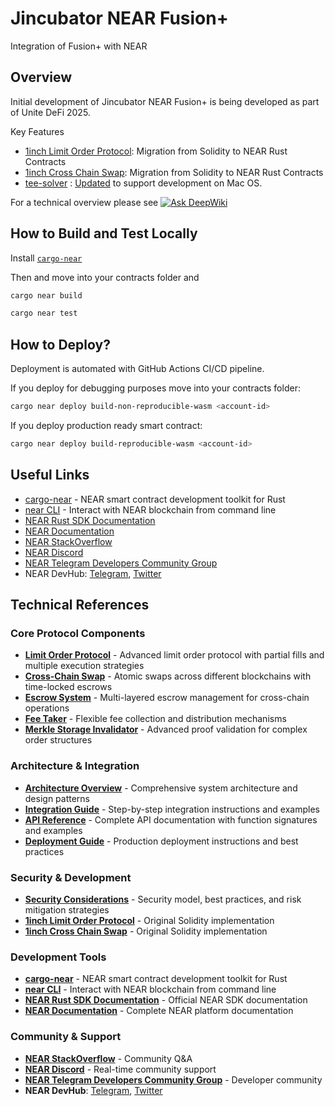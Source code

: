# Jincubator NEAR Fusion+

Integration of Fusion+ with NEAR

## Overview

Initial development of Jincubator NEAR Fusion+ is being developed as part of Unite DeFi 2025.

Key Features

- [1inch Limit Order Protocol](https://github.com/1inch/limit-order-protocol): Migration from Solidity to NEAR Rust Contracts
- [1inch Cross Chain Swap](https://github.com/1inch/cross-chain-swap): Migration from Solidity to NEAR Rust Contracts
- [tee-solver](https://github.com/jincubator-united-defi-2025/tee-solver) : [Updated](https://github.com/jincubator-united-defi-2025/tee-solver/commit/7ea1147d9a3d2eb04e8fdde6162edc8196bc4c0b) to support development on Mac OS.

For a technical overview please see [![Ask DeepWiki](https://deepwiki.com/badge.svg)](https://deepwiki.com/jincubator-united-defi-2025/near-fusion-plus)

## How to Build and Test Locally

Install [`cargo-near`](https://github.com/near/cargo-near)

Then and move into your contracts folder and

```bash
cargo near build
```

```bash
cargo near test
```

## How to Deploy?

Deployment is automated with GitHub Actions CI/CD pipeline.

If you deploy for debugging purposes move into your contracts folder:

```bash
cargo near deploy build-non-reproducible-wasm <account-id>
```

If you deploy production ready smart contract:

```bash
cargo near deploy build-reproducible-wasm <account-id>
```

## Useful Links

- [cargo-near](https://github.com/near/cargo-near) - NEAR smart contract development toolkit for Rust
- [near CLI](https://near.cli.rs) - Interact with NEAR blockchain from command line
- [NEAR Rust SDK Documentation](https://docs.near.org/sdk/rust/introduction)
- [NEAR Documentation](https://docs.near.org)
- [NEAR StackOverflow](https://stackoverflow.com/questions/tagged/nearprotocol)
- [NEAR Discord](https://near.chat)
- [NEAR Telegram Developers Community Group](https://t.me/neardev)
- NEAR DevHub: [Telegram](https://t.me/neardevhub), [Twitter](https://twitter.com/neardevhub)

## Technical References

### Core Protocol Components

- **[Limit Order Protocol](./docs/contracts/limit-order-protocol.md)** - Advanced limit order protocol with partial fills and multiple execution strategies
- **[Cross-Chain Swap](./docs/contracts/cross-chain-swap.md)** - Atomic swaps across different blockchains with time-locked escrows
- **[Escrow System](./docs/contracts/escrow-system.md)** - Multi-layered escrow management for cross-chain operations
- **[Fee Taker](./docs/contracts/fee-taker.md)** - Flexible fee collection and distribution mechanisms
- **[Merkle Storage Invalidator](./docs/contracts/merkle-storage-invalidator.md)** - Advanced proof validation for complex order structures

### Architecture & Integration

- **[Architecture Overview](./docs/architecture.md)** - Comprehensive system architecture and design patterns
- **[Integration Guide](./docs/integration.md)** - Step-by-step integration instructions and examples
- **[API Reference](./docs/api-reference.md)** - Complete API documentation with function signatures and examples
- **[Deployment Guide](./docs/deployment.md)** - Production deployment instructions and best practices

### Security & Development

- **[Security Considerations](./docs/security.md)** - Security model, best practices, and risk mitigation strategies
- **[1inch Limit Order Protocol](https://github.com/1inch/limit-order-protocol)** - Original Solidity implementation
- **[1inch Cross Chain Swap](https://github.com/1inch/cross-chain-swap)** - Original Solidity implementation

### Development Tools

- **[cargo-near](https://github.com/near/cargo-near)** - NEAR smart contract development toolkit for Rust
- **[near CLI](https://near.cli.rs)** - Interact with NEAR blockchain from command line
- **[NEAR Rust SDK Documentation](https://docs.near.org/sdk/rust/introduction)** - Official NEAR SDK documentation
- **[NEAR Documentation](https://docs.near.org)** - Complete NEAR platform documentation

### Community & Support

- **[NEAR StackOverflow](https://stackoverflow.com/questions/tagged/nearprotocol)** - Community Q&A
- **[NEAR Discord](https://near.chat)** - Real-time community support
- **[NEAR Telegram Developers Community Group](https://t.me/neardev)** - Developer community
- **NEAR DevHub**: [Telegram](https://t.me/neardevhub), [Twitter](https://twitter.com/neardevhub)
